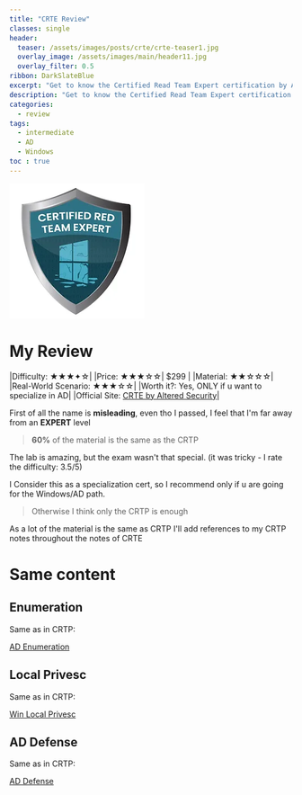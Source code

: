```yaml
---
title: "CRTE Review"
classes: single
header:  
  teaser: /assets/images/posts/crte/crte-teaser1.jpg
  overlay_image: /assets/images/main/header11.jpg
  overlay_filter: 0.5
ribbon: DarkSlateBlue
excerpt: "Get to know the Certified Read Team Expert certification by Altered Security"
description: "Get to know the Certified Read Team Expert certification by Altered Security"
categories:
  - review
tags:
  - intermediate
  - AD
  - Windows 
toc : true
---
```

<script data-name="BMC-Widget" data-cfasync="false" src="https://cdnjs.buymeacoffee.com/1.0.0/widget.prod.min.js" data-id="nullified" data-description="Support me on Buy me a coffee!" data-message="" data-color="#FF813F" data-position="Right" data-x_margin="18" data-y_margin="18"></script>

![Alt text](/assets/images/certs/CRTE.png)

# My Review

|Difficulty: ★★★✦☆|
|Price: ★★★☆☆| $299 |
|Material: ★★☆☆☆|
|Real-World Scenario: ★★★☆☆|
|Worth it?: Yes, ONLY if u want to specialize in AD|
|Official Site: [CRTE by Altered Security](https://www.alteredsecurity.com/redteamlab)|

First of all the name is **misleading**, even tho I passed, I feel that I'm far away from an **EXPERT** level

> **60%** of the material is the same as the CRTP

The lab is amazing, but the exam wasn't that special. (it was tricky - I rate the difficulty: 3.5/5)


I Consider this as a specialization cert, so I recommend only if u are going for the Windows/AD path. 

> Otherwise I think only the CRTP is enough


As a lot of the material is the same as CRTP I'll add references to my CRTP notes throughout the notes of CRTE


# Same content

## Enumeration

Same as in CRTP:

[AD Enumeration](https://MashrurRahmanRawnok.github.io/notes/crtp/enum/)

## Local Privesc

Same as in CRTP:

[Win Local Privesc](https://MashrurRahmanRawnok.github.io/notes/crtp/winprivesc/)

## AD Defense

Same as in CRTP:

[AD Defense](https://MashrurRahmanRawnok.github.io/notes/crtp/defense/)
